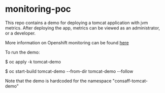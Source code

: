 # monitoring-poc

This repo contains a demo for deploying a tomcat application with jvm metrics.  After deploying the app, metrics can be viewed as an administrator, or a developer.

More information on Openshift monitoring can be found [here](https://confluence.capgroup.com/pages/viewpage.action?spaceKey=CNTEN&title=Monitoring+Stack+PoC)

To run the demo:

$ oc apply -k tomcat-demo

$ oc start-build tomcat-demo --from-dir tomcat-demo --follow

Note that the demo is hardcoded for the namespace "consaff-tomcat-demo"
